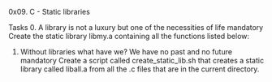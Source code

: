 0x09. C - Static libraries

Tasks
0. A library is not a luxury but one of the necessities of life
mandatory
Create the static library libmy.a containing all the functions listed below:


1. Without libraries what have we? We have no past and no future
mandatory
Create a script called create_static_lib.sh that creates a static library called liball.a from all the .c files that are in the current directory.
